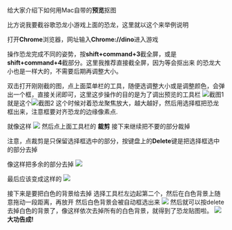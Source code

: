 给大家介绍下如何用Mac自带的**预览**抠图

比方说我要截谷歌恐龙小游戏上面的恐龙，这里就以这个来举例说明

打开**Chrome**浏览器，网址输入**Chrome://dino**进入游戏

操作恐龙完成不同的姿势，按**shift+command+3**截全屏，或是
**shift+command+4**截部分。这里我推荐直接截全屏，因为等会抠出来
的恐龙大小也是一样大的，不需要后期再调整大小。

双击打开刚刚截的图，点上面菜单栏的工具，随便选调整大小或是调整颜色，会弹出一个框，直接关闭即可，这里这步操作的目的是为了调出预览的工具栏 
![截图1](https://ws4.sinaimg.cn/large/006tKfTcly1g1kzljoe9zj31ba0u0x6p.jpg)
就是这个![截图2](https://ws2.sinaimg.cn/large/006tKfTcly1g1kzpm10dbj30wi01i0ti.jpg)
这个时候对着恐龙聚焦放大，越大越好，然后用选择框把恐龙框出来，注意框要对齐恐龙的边缘像素点.

就像这样
![](https://ws4.sinaimg.cn/large/006tKfTcly1g1kzsxljpqj30yn0u0n2s.jpg)
然后点上面工具栏的 **裁剪**
接下来继续把不要的部分裁掉

注意，点裁剪是只保留选择框选中的部分，按键盘上的**Delete**键是把选择框选中的部分去掉

像这样把多余的部分去掉
![](https://ws3.sinaimg.cn/large/006tKfTcly1g1kzxxp28fj30u00vk0u6.jpg)

最后应该变成这样的
![](https://ws3.sinaimg.cn/large/006tKfTcly1g1l2cjwgrrj30uw0u00tw.jpg)

接下来是要把白色的背景给去掉
选择工具栏左边起第二个，然后在白色背景上随意拖动一段距离，再放开
然后白色背景会被自动框选出来
![](https://ws3.sinaimg.cn/large/006tKfTcly1g1l2hmtoluj311w0u0whj.jpg)
然后就可以按delete去掉白色的背景了，像这样依次去掉所有的白色背景，就得到了恐龙贴图啦。
![](https://ws2.sinaimg.cn/large/006tKfTcly1g1l2lqmj2ij30u00urmy6.jpg)
**大功告成!**